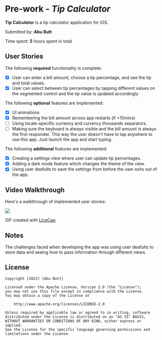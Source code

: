 # Pre-work - *Tip Calculator*

**Tip Calculator** is a tip calculator application for iOS.

Submitted by: **Abu Butt**

Time spent: **5** hours spent in total

## User Stories

The following **required** functionality is complete:

* [x] User can enter a bill amount, choose a tip percentage, and see the tip and total values.
* [x] User can select between tip percentages by tapping different values on the segmented control and the tip value is updated accordingly

The following **optional** features are implemented:

* [x] UI animations
* [x] Remembering the bill amount across app restarts (if <10mins)
* [ ] Using locale-specific currency and currency thousands separators.
* [ ] Making sure the keyboard is always visible and the bill amount is always the first responder. This way the user doesn't have to tap anywhere to use this app. Just launch the app and start typing.

The following **additional** features are implemented:

- [x] Creating a settings view where user can update tip percentages.
- [x] Adding a dark mode feature which changes the theme of the view.
- [x] Using user deafults to save the settings from before the user exits out of the app.

## Video Walkthrough

Here's a walkthrough of implemented user stories:

![](prework.gif)

GIF created with [LiceCap](http://www.cockos.com/licecap/).

## Notes

The challenges faced when developing the app was using user deafults to store data and seeing how to pass information through different views.

## License

    Copyright [2022] [Abu Butt]

    Licensed under the Apache License, Version 2.0 (the "License");
    you may not use this file except in compliance with the License.
    You may obtain a copy of the License at

        http://www.apache.org/licenses/LICENSE-2.0

    Unless required by applicable law or agreed to in writing, software
    distributed under the License is distributed on an "AS IS" BASIS,
    WITHOUT WARRANTIES OR CONDITIONS OF ANY KIND, either express or implied.
    See the License for the specific language governing permissions and
    limitations under the License.
